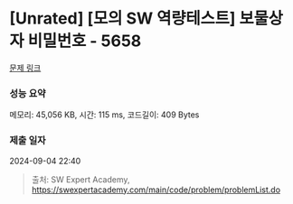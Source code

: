 # [Unrated] [모의 SW 역량테스트] 보물상자 비밀번호 - 5658 

[문제 링크](https://swexpertacademy.com/main/code/problem/problemDetail.do?contestProbId=AWXRUN9KfZ8DFAUo) 

### 성능 요약

메모리: 45,056 KB, 시간: 115 ms, 코드길이: 409 Bytes

### 제출 일자

2024-09-04 22:40



> 출처: SW Expert Academy, https://swexpertacademy.com/main/code/problem/problemList.do